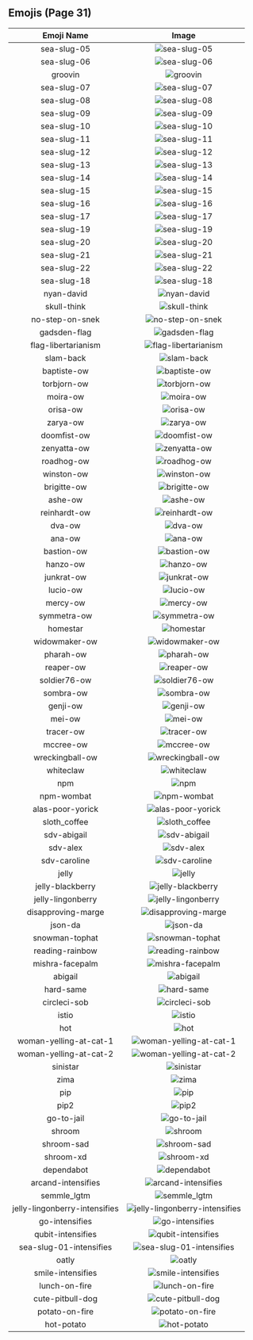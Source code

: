 
## Emojis (Page 31)
|Emoji Name|Image|
| :-: | :-: |
|sea-slug-05| ![sea-slug-05](/output/sea-slug-05.png)|
|sea-slug-06| ![sea-slug-06](/output/sea-slug-06.png)|
|groovin| ![groovin](/output/groovin.gif)|
|sea-slug-07| ![sea-slug-07](/output/sea-slug-07.png)|
|sea-slug-08| ![sea-slug-08](/output/sea-slug-08.png)|
|sea-slug-09| ![sea-slug-09](/output/sea-slug-09.png)|
|sea-slug-10| ![sea-slug-10](/output/sea-slug-10.png)|
|sea-slug-11| ![sea-slug-11](/output/sea-slug-11.png)|
|sea-slug-12| ![sea-slug-12](/output/sea-slug-12.png)|
|sea-slug-13| ![sea-slug-13](/output/sea-slug-13.png)|
|sea-slug-14| ![sea-slug-14](/output/sea-slug-14.png)|
|sea-slug-15| ![sea-slug-15](/output/sea-slug-15.png)|
|sea-slug-16| ![sea-slug-16](/output/sea-slug-16.png)|
|sea-slug-17| ![sea-slug-17](/output/sea-slug-17.png)|
|sea-slug-19| ![sea-slug-19](/output/sea-slug-19.png)|
|sea-slug-20| ![sea-slug-20](/output/sea-slug-20.png)|
|sea-slug-21| ![sea-slug-21](/output/sea-slug-21.png)|
|sea-slug-22| ![sea-slug-22](/output/sea-slug-22.png)|
|sea-slug-18| ![sea-slug-18](/output/sea-slug-18.png)|
|nyan-david| ![nyan-david](/output/nyan-david.gif)|
|skull-think| ![skull-think](/output/skull-think.png)|
|no-step-on-snek| ![no-step-on-snek](/output/no-step-on-snek.jpg)|
|gadsden-flag| ![gadsden-flag](/output/gadsden-flag)|
|flag-libertarianism| ![flag-libertarianism](/output/flag-libertarianism)|
|slam-back| ![slam-back](/output/slam-back.jpg)|
|baptiste-ow| ![baptiste-ow](/output/baptiste-ow.png)|
|torbjorn-ow| ![torbjorn-ow](/output/torbjorn-ow.png)|
|moira-ow| ![moira-ow](/output/moira-ow.png)|
|orisa-ow| ![orisa-ow](/output/orisa-ow.png)|
|zarya-ow| ![zarya-ow](/output/zarya-ow.png)|
|doomfist-ow| ![doomfist-ow](/output/doomfist-ow.png)|
|zenyatta-ow| ![zenyatta-ow](/output/zenyatta-ow.png)|
|roadhog-ow| ![roadhog-ow](/output/roadhog-ow.png)|
|winston-ow| ![winston-ow](/output/winston-ow.png)|
|brigitte-ow| ![brigitte-ow](/output/brigitte-ow.png)|
|ashe-ow| ![ashe-ow](/output/ashe-ow.png)|
|reinhardt-ow| ![reinhardt-ow](/output/reinhardt-ow.png)|
|dva-ow| ![dva-ow](/output/dva-ow.png)|
|ana-ow| ![ana-ow](/output/ana-ow.png)|
|bastion-ow| ![bastion-ow](/output/bastion-ow.png)|
|hanzo-ow| ![hanzo-ow](/output/hanzo-ow.png)|
|junkrat-ow| ![junkrat-ow](/output/junkrat-ow.png)|
|lucio-ow| ![lucio-ow](/output/lucio-ow.png)|
|mercy-ow| ![mercy-ow](/output/mercy-ow.png)|
|symmetra-ow| ![symmetra-ow](/output/symmetra-ow.png)|
|homestar| ![homestar](/output/homestar.jpg)|
|widowmaker-ow| ![widowmaker-ow](/output/widowmaker-ow.png)|
|pharah-ow| ![pharah-ow](/output/pharah-ow.png)|
|reaper-ow| ![reaper-ow](/output/reaper-ow.png)|
|soldier76-ow| ![soldier76-ow](/output/soldier76-ow.png)|
|sombra-ow| ![sombra-ow](/output/sombra-ow.png)|
|genji-ow| ![genji-ow](/output/genji-ow.png)|
|mei-ow| ![mei-ow](/output/mei-ow.png)|
|tracer-ow| ![tracer-ow](/output/tracer-ow.png)|
|mccree-ow| ![mccree-ow](/output/mccree-ow.png)|
|wreckingball-ow| ![wreckingball-ow](/output/wreckingball-ow.jpg)|
|whiteclaw| ![whiteclaw](/output/whiteclaw.jpg)|
|npm| ![npm](/output/npm.png)|
|npm-wombat| ![npm-wombat](/output/npm-wombat.png)|
|alas-poor-yorick| ![alas-poor-yorick](/output/alas-poor-yorick)|
|sloth_coffee| ![sloth_coffee](/output/sloth_coffee.png)|
|sdv-abigail| ![sdv-abigail](/output/sdv-abigail.png)|
|sdv-alex| ![sdv-alex](/output/sdv-alex.png)|
|sdv-caroline| ![sdv-caroline](/output/sdv-caroline.png)|
|jelly| ![jelly](/output/jelly.png)|
|jelly-blackberry| ![jelly-blackberry](/output/jelly-blackberry.png)|
|jelly-lingonberry| ![jelly-lingonberry](/output/jelly-lingonberry.png)|
|disapproving-marge| ![disapproving-marge](/output/disapproving-marge.png)|
|json-da| ![json-da](/output/json-da.png)|
|snowman-tophat| ![snowman-tophat](/output/snowman-tophat.gif)|
|reading-rainbow| ![reading-rainbow](/output/reading-rainbow.png)|
|mishra-facepalm| ![mishra-facepalm](/output/mishra-facepalm.png)|
|abigail| ![abigail](/output/abigail.png)|
|hard-same| ![hard-same](/output/hard-same.png)|
|circleci-sob| ![circleci-sob](/output/circleci-sob.png)|
|istio| ![istio](/output/istio.png)|
|hot| ![hot](/output/hot.png)|
|woman-yelling-at-cat-1| ![woman-yelling-at-cat-1](/output/woman-yelling-at-cat-1.png)|
|woman-yelling-at-cat-2| ![woman-yelling-at-cat-2](/output/woman-yelling-at-cat-2.png)|
|sinistar| ![sinistar](/output/sinistar.jpg)|
|zima| ![zima](/output/zima.png)|
|pip| ![pip](/output/pip.png)|
|pip2| ![pip2](/output/pip2.png)|
|go-to-jail| ![go-to-jail](/output/go-to-jail.jpg)|
|shroom| ![shroom](/output/shroom.png)|
|shroom-sad| ![shroom-sad](/output/shroom-sad.png)|
|shroom-xd| ![shroom-xd](/output/shroom-xd.png)|
|dependabot| ![dependabot](/output/dependabot.png)|
|arcand-intensifies| ![arcand-intensifies](/output/arcand-intensifies.gif)|
|semmle_lgtm| ![semmle_lgtm](/output/semmle_lgtm.png)|
|jelly-lingonberry-intensifies| ![jelly-lingonberry-intensifies](/output/jelly-lingonberry-intensifies.gif)|
|go-intensifies| ![go-intensifies](/output/go-intensifies.gif)|
|qubit-intensifies| ![qubit-intensifies](/output/qubit-intensifies.gif)|
|sea-slug-01-intensifies| ![sea-slug-01-intensifies](/output/sea-slug-01-intensifies.gif)|
|oatly| ![oatly](/output/oatly.jpg)|
|smile-intensifies| ![smile-intensifies](/output/smile-intensifies.gif)|
|lunch-on-fire| ![lunch-on-fire](/output/lunch-on-fire.gif)|
|cute-pitbull-dog| ![cute-pitbull-dog](/output/cute-pitbull-dog.png)|
|potato-on-fire| ![potato-on-fire](/output/potato-on-fire.gif)|
|hot-potato| ![hot-potato](/output/hot-potato)|